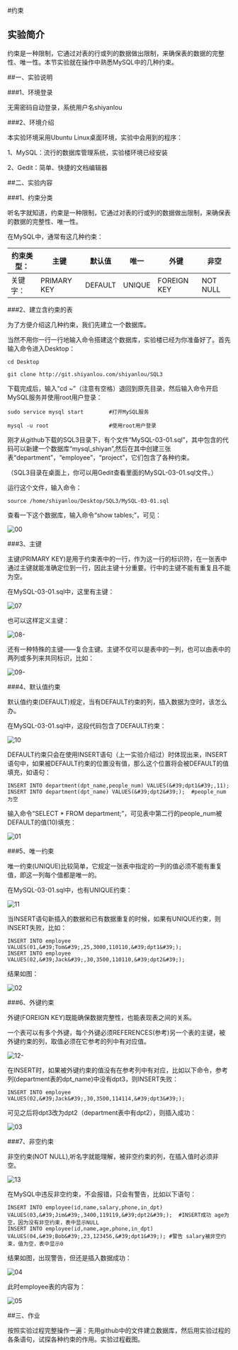 #约束

## 实验简介

约束是一种限制，它通过对表的行或列的数据做出限制，来确保表的数据的完整性、唯一性。本节实验就在操作中熟悉MySQL中的几种约束。

##一、实验说明

###1、环境登录

无需密码自动登录，系统用户名shiyanlou

###2、环境介绍

本实验环境采用Ubuntu Linux桌面环境，实验中会用到的程序：

1、MySQL：流行的数据库管理系统，实验楼环境已经安装

2、Gedit：简单、快捷的文档编辑器



##二、实验内容

###1、约束分类

听名字就知道，约束是一种限制，它通过对表的行或列的数据做出限制，来确保表的数据的完整性、唯一性。

在MySQL中，通常有这几种约束：

|约束类型：|  主键  |    默认值   |   唯一    |   外键  |非空 |
|--------|-----|-----------|-----------|--------|-------|
|关键字： |PRIMARY KEY|DEFAULT| UNIQUE|FOREIGN KEY|NOT NULL|

###2、建立含约束的表

为了方便介绍这几种约束，我们先建立一个数据库。

当然不用你一行一行地输入命令搭建这个数据库，实验楼已经为你准备好了。首先输入命令进入Desktop：

```
cd Desktop
```


```
git clone http://git.shiyanlou.com/shiyanlou/SQL3
```

下载完成后，输入“cd ~”（注意有空格）退回到原先目录，然后输入命令开启MySQL服务并使用root用户登录：

```
sudo service mysql start        #打开MySQL服务

mysql -u root                   #使用root用户登录
```

刚才从github下载的SQL3目录下，有个文件“MySQL-03-01.sql”，其中包含的代码可以新建一个数据库“mysql_shiyan”,然后在其中创建三张表“department”，“employee”，“project”，它们包含了各种约束。

（SQL3目录在桌面上，你可以用Gedit查看里面的MySQL-03-01.sql文件。）

运行这个文件，输入命令：

```
source /home/shiyanlou/Desktop/SQL3/MySQL-03-01.sql
```

查看一下这个数据库，输入命令“show tables;”，可见：

![00](https://dn-anything-about-doc.qbox.me/MySQL/sql-03-00.png/logoblackfont)


###3、主键

主键(PRIMARY KEY)是用于约束表中的一行，作为这一行的标识符，在一张表中通过主键就能准确定位到一行，因此主键十分重要。行中的主键不能有重复且不能为空。

在MySQL-03-01.sql中，这里有主键：

![07](https://dn-anything-about-doc.qbox.me/MySQL/sql-03-07.png/logoblackfont)

也可以这样定义主键：

![08-](https://dn-anything-about-doc.qbox.me/1sql-03-08-.png)

还有一种特殊的主键——复合主键。主键不仅可以是表中的一列，也可以由表中的两列或多列来共同标识，比如：

![09-](https://dn-anything-about-doc.qbox.me/1sql-03-09-.png)

###4、默认值约束

默认值约束(DEFAULT)规定，当有DEFAULT约束的列，插入数据为空时，该怎么办。

在MySQL-03-01.sql中，这段代码包含了DEFAULT约束：

![10](https://dn-anything-about-doc.qbox.me/MySQL/sql-03-10.png)

DEFAULT约束只会在使用INSERT语句（上一实验介绍过）时体现出来，INSERT语句中，如果被DEFAULT约束的位置没有值，那么这个位置将会被DEFAULT的值填充，如语句：

```
INSERT INTO department(dpt_name,people_num) VALUES(&#39;dpt1&#39;,11);
INSERT INTO department(dpt_name) VALUES(&#39;dpt2&#39;);  #people_num为空
```

输入命令“SELECT * FROM department;”，可见表中第二行的people_num被DEFAULT的值(10)填充：

![01](https://dn-anything-about-doc.qbox.me/MySQL/sql-03-01.png)

###5、唯一约束

唯一约束(UNIQUE)比较简单，它规定一张表中指定的一列的值必须不能有重复值，即这一列每个值都是唯一的。

在MySQL-03-01.sql中，也有UNIQUE约束：

![11](https://dn-anything-about-doc.qbox.me/MySQL/sql-03-11.png)

当INSERT语句新插入的数据和已有数据重复的时候，如果有UNIQUE约束，则INSERT失败，比如：

```
INSERT INTO employee VALUES(01,&#39;Tom&#39;,25,3000,110110,&#39;dpt1&#39;);
INSERT INTO employee VALUES(02,&#39;Jack&#39;,30,3500,110110,&#39;dpt2&#39;); 
```

结果如图：

![02](https://dn-anything-about-doc.qbox.me/MySQL/sql-03-02.png/logoblackfont)


###6、外键约束

外键(FOREIGN KEY)既能确保数据完整性，也能表现表之间的关系。

一个表可以有多个外键，每个外键必须REFERENCES(参考)另一个表的主键，被外键约束的列，取值必须在它参考的列中有对应值。

![12-](https://dn-anything-about-doc.qbox.me/1sql-03-12-.png)

在INSERT时，如果被外键约束的值没有在参考列中有对应，比如以下命令，参考列(department表的dpt_name)中没有dpt3，则INSERT失败：

```
INSERT INTO employee VALUES(02,&#39;Jack&#39;,30,3500,114114,&#39;dpt3&#39;);
```

可见之后将dpt3改为dpt2（department表中有dpt2），则插入成功：

![03](https://dn-anything-about-doc.qbox.me/MySQL/sql-03-03.png/logoblackfont)


###7、非空约束

非空约束(NOT NULL),听名字就能理解，被非空约束的列，在插入值时必须非空。

![13](https://dn-anything-about-doc.qbox.me/MySQL/sql-03-13.png)

在MySQL中违反非空约束，不会报错，只会有警告，比如以下语句：

```
INSERT INTO employee(id,name,salary,phone,in_dpt) VALUES(03,&#39;Jim&#39;,3400,119119,&#39;dpt2&#39;);  #INSERT成功 age为空，因为没有非空约束，表中显示NULL
INSERT INTO employee(id,name,age,phone,in_dpt) VALUES(04,&#39;Bob&#39;,23,123456,&#39;dpt1&#39;); #警告 salary被非空约束，值为空，表中显示0
```

结果如图，出现警告，但还是插入数据成功：

![04](https://dn-anything-about-doc.qbox.me/MySQL/sql-03-04.png)

此时employee表的内容为：

![05](https://dn-anything-about-doc.qbox.me/MySQL/sql-03-05.png)
 

##三、作业


按照实验过程完整操作一遍：先用github中的文件建立数据库，然后用实验过程的各条语句，试探各种约束的作用。实验过程截图。



